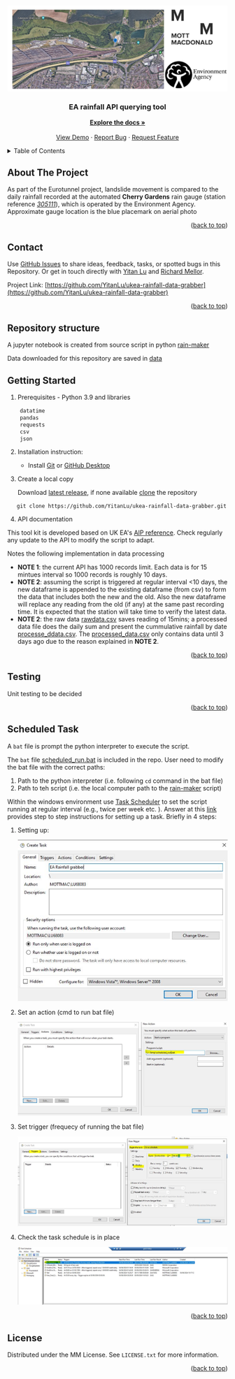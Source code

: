 <!-- INSTRUCTIONS

*** The template is using markdown "reference style" links for readability.
*** Reference links are enclosed in brackets [ ].

To modify this Template README for your project follow these steps:
1. Do a search and replace `repo_name` with your repository name.
2. Update `thumbnail.png` image located in the root directory to represent your project.
3. Replace or remove content not relevant to your project.
5. Commit changes once you finish updating README.
-->

<!-- PROJECT LOGO -->

<br />
<div align="center">
  <a href="https://github.com/mottmacdonaldglobal/repo_name">
    <img src="caption.JPG" alt="Logo" >
  </a>

<h3 align="center">EA rainfall API querying tool</h3>

  <p align="center">
    <a href="https://github.com/mottmacdonaldglobal/repo_name"><strong>Explore the docs »</strong></a>
    <br />
    <br />
    <a href="https://github.com/mottmacdonaldglobal/repo_name">View Demo</a>
    ·
    <a href="https://github.com/mottmacdonaldglobal/repo_name/issues">Report Bug</a>
    ·
    <a href="https://github.com/mottmacdonaldglobal/repo_name/issues">Request Feature</a>
  </p>
</div>

<!-- TABLE OF CONTENTS -->
<details>
  <summary>Table of Contents</summary>
  <ol>
    <li><a href="#about-the-project">About The Project</a></li>
    <li><a href="#contact">Contact</a></li>
    <li>
      <a href="#getting-started">Getting Started</a>
    </li>
    <li><a href="#usage">Usage</a></li>
    <li><a href="#license">License</a></li>
  </ol>
</details>

<!-- ABOUT THE PROJECT -->
## About The Project

As part of the Eurotunnel project, landslide movement is compared to the daily rainfall recorded at the automated __Cherry Gardens__ rain gauge (station reference [_305111_](https://environment.data.gov.uk/flood-monitoring/id/stations/305111.html)), which is operated by the Environment Agency. Approximate gauge location is the blue placemark on aerial photo

<p align="right">(<a href="#top">back to top</a>)</p>

<!-- CONTACT -->
## Contact

Use [GitHub Issues](https://github.com/mottmacdonaldglobal/repo_name/issues) to share ideas, feedback, tasks, or spotted bugs in this Repository.
Or get in touch directly with [Yitan Lu](mailto:yitan.lu@mottmac.com) and [Richard Mellor](mailto:Richard.Mellor@mottmac.com).

Project Link: [https://github.com/YitanLu/ukea-rainfall-data-grabber](https://github.com/YitanLu/ukea-rainfall-data-grabber)

<p align="right">(<a href="#top">back to top</a>)</p>

<!-- GETTING STARTED -->

## Repository structure

A jupyter notebook is created from source script in python [rain-maker](https://github.com/YitanLu/ukea-rainfall-data-grabber/rain-maker.py)

Data downloaded for this repository are saved in [data](https://github.com/YitanLu/ukea-rainfall-data-grabber/data)

## Getting Started

<!-- Add instructions specific to your project here. -->

1. Prerequisites - Python 3.9 and libraries

```
    datatime
    pandas
    requests
    csv
    json
```

2. Installation instruction:

    - Install [Git](https://git-scm.com/downloads) or [GitHub Desktop](https://desktop.github.com/)


3. Create a local copy

   Download [latest release](https://docs.github.com/en/repositories/releasing-projects-on-github/viewing-your-repositorys-releases-and-tags#viewing-releases), if none available [clone](https://docs.github.com/en/repositories/creating-and-managing-repositories/cloning-a-repository) the repository

 ```
    git clone https://github.com/YitanLu/ukea-rainfall-data-grabber.git
 ```

 4. API documentation

This tool kit is developed based on UK EA's [AIP reference](https://environment.data.gov.uk/flood-monitoring/doc/rainfall). Check regularly any update to the API to modify the script to adapt.

Notes the following implementation in data processing
- **NOTE 1**: the current API has 1000 records limit. Each data is for 15 mintues interval so 1000 records is roughly 10 days. 
- **NOTE 2**: assuming the script is triggered at regular interval <10 days, the new dataframe is appended to the existing dataframe (from csv) to form the data that includes both the new and the old. Also the new dataframe will replace any reading from the old (if any) at the same past recording time. It is expected that the station will take time to verify the latest data.
- **NOTE 2**: the raw data [rawdata.csv](https://github.com/YitanLu/ukea-rainfall-data-grabber/data/rawdata.csv) saves reading of 15mins;  a processed data file does the daily sum and present the cummulative rainfall by date [processe_ddata.csv](https://github.com/YitanLu/ukea-rainfall-data-grabber/data/processed_data.csv). The [processed_data.csv](https://github.com/YitanLu/ukea-rainfall-data-grabber/data/processed_data.csv) only contains data until 3 days ago due to the reason explained in **NOTE 2**.

<p align="right">(<a href="#top">back to top</a>)</p>

<!-- Testing -->
## Testing

Unit testing to be decided

<p align="right">(<a href="#top">back to top</a>)</p>

<!-- Scheduled Task -->
## Scheduled Task 

A `bat` file is prompt the python interpreter to execute the script. 

The `bat` file [scheduled_run.bat](https://github.com/YitanLu/ukea-rainfall-data-grabber/scheduled_run.bat) is included in the repo. User need to modify the bat file with the correct paths:
1. Path to the python interpreter (i.e. following `cd` command in the bat file)
2. Path to teh script (i.e. the local computer path to the [rain-maker](https://github.com/YitanLu/ukea-rainfall-data-grabber/rain-maker.py) script)

Within the windows environment use [Task Scheduler](https://learn.microsoft.com/en-us/windows/win32/taskschd/task-scheduler-start-page) to set the script running at regular interval (e.g., twice per week etc. ).  Answer at this [link](https://stackoverflow.com/a/68674814) provides step to step instructions for setting up a task. Briefly in 4 steps:
1. Setting up:
   
   ![step1](scheduled-task-step1.JPG)

2. Set an action (cmd to run bat file)
   
   ![step2](scheduled-task-step2.JPG)


3. Set trigger (frequecy of running the bat file)
   
   ![step3](scheduled-task-step3.JPG)

4. Check the task schedule is in place
   
   ![step4](scheduled-task-step4.JPG)



<p align="right">(<a href="#top">back to top</a>)</p>

<!-- LICENSE -->
## License

Distributed under the MM License. See `LICENSE.txt` for more information.

<p align="right">(<a href="#top">back to top</a>)</p>
